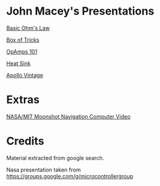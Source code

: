 # John Macey's Presentations

[Basic Ohm's Law](https://github.com/microcontrollersig/johnmaceypresentations/raw/master/BASICS_DWG.jpg)

[Box of Tricks](https://github.com/microcontrollersig/johnmaceypresentations/blob/master/JGBOT.pdf)

[OpAmps 101](https://github.com/microcontrollersig/johnmaceypresentations/blob/master/OPAMPS_101.pdf)

[Heat Sink](https://github.com/microcontrollersig/johnmaceypresentations/blob/master/heatsink.pdf)

[Apollo Vintage](https://github.com/microcontrollersig/johnmaceypresentations/blob/master/ApolloVintage.pdf)

# Extras

[NASA/MIT Moonshot Navigation Computer Video](https://www.youtube.com/watch?v=9YA7X5we8ng)

# Credits

Material extracted from google search.

Nasa presentation taken from https://groups.google.com/g/microcontrollergroup

